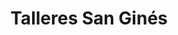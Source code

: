 ---
title: "Talleres San Ginés"
url: /sabiote/talleres-san-gines/
shop: reparación de automóviles
---